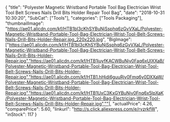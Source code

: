 {
	"title": "Polyester Magnetic Wristband Portable Tool Bag Electrician Wrist Tool Belt Screws Nails Drill Bits Holder Repair Tool Bag",
	"date": "2018-10-31 10:30:20",
	"SubCat": ["Tools"],
	"categories": ["Tools Packaging"],
	"thumbnailImage": "https://ae01.alicdn.com/kf/HTB1bI3cKhSYBuNjSsphq6zGvVXaL/Polyester-Magnetic-Wristband-Portable-Tool-Bag-Electrician-Wrist-Tool-Belt-Screws-Nails-Drill-Bits-Holder-Repair.jpg_220x220.jpg",
	"BigImage": ["https://ae01.alicdn.com/kf/HTB1bI3cKhSYBuNjSsphq6zGvVXaL/Polyester-Magnetic-Wristband-Portable-Tool-Bag-Electrician-Wrist-Tool-Belt-Screws-Nails-Drill-Bits-Holder-Repair.jpg","https://ae01.alicdn.com/kf/HTB1juyfKACWBuNjy0Faq6xUlXXaB/Polyester-Magnetic-Wristband-Portable-Tool-Bag-Electrician-Wrist-Tool-Belt-Screws-Nails-Drill-Bits-Holder-Repair.jpg","https://ae01.alicdn.com/kf/HTB1.hHjdi6guuRjy0Fmq6y0DXXaW/Polyester-Magnetic-Wristband-Portable-Tool-Bag-Electrician-Wrist-Tool-Belt-Screws-Nails-Drill-Bits-Holder-Repair.jpg","https://ae01.alicdn.com/kf/HTB1UxC3KxGYBuNjy0Fnq6x5lpXaK/Polyester-Magnetic-Wristband-Portable-Tool-Bag-Electrician-Wrist-Tool-Belt-Screws-Nails-Drill-Bits-Holder-Repair.jpg",""],
	"actualPrice": 4.26,
	"comparePrice": 5.60,
	"linkurl": "http://s.click.aliexpress.com/e/rvzrkfW",
	"inStock": 117
}
